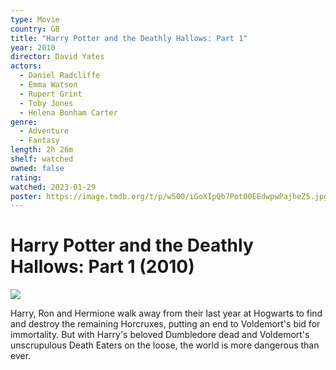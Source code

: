 ```yaml
---
type: Movie
country: GB
title: "Harry Potter and the Deathly Hallows: Part 1"
year: 2010
director: David Yates
actors:
  - Daniel Radcliffe
  - Emma Watson
  - Rupert Grint
  - Toby Jones
  - Helena Bonham Carter
genre:
  - Adventure
  - Fantasy
length: 2h 26m
shelf: watched
owned: false
rating:
watched: 2023-01-29
poster: https://image.tmdb.org/t/p/w500/iGoXIpQb7Pot00EEdwpwPajheZ5.jpg
---
```


# Harry Potter and the Deathly Hallows: Part 1 (2010)

![](https://image.tmdb.org/t/p/w500/iGoXIpQb7Pot00EEdwpwPajheZ5.jpg)

Harry, Ron and Hermione walk away from their last year at Hogwarts to find and destroy the remaining Horcruxes, putting an end to Voldemort's bid for immortality. But with Harry's beloved Dumbledore dead and Voldemort's unscrupulous Death Eaters on the loose, the world is more dangerous than ever.